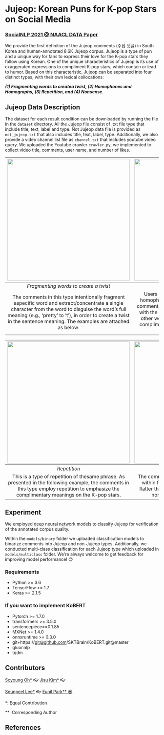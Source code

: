 # Jujeop: Korean Puns for K-pop Stars on Social Media

### <a href="https://sites.google.com/site/socialnlp2021/">SocialNLP 2021 @ NAACL DATA Paper</a>

We provide the first definition of the Jujeop comments (주접 댓글) in South Korea and human-annotated 8.6K Jujeop corpus. Jujeop is  a  type  of  pun  and  a  unique  way for  fans  to  express  their  love  for  the  K-pop stars  they  follow  using  Korean. One  of  the unique  characteristics  of Jujeop is  its  use  of exaggerated expressions to compliment K-pop stars, which contain or lead to humor. Based on this characteristic, Jujeop can be separated into four distinct types, with their own lexical collocations: 
 
***(1) Fragmenting words to createa twist, (2) Homophones and Homographs, (3) Repetition, and (4) Nonsense***. 

## Jujeop Data Description

The dataset for each result condition can be downloaded by running the file in the ``dataset`` directory. All the Jujeop file consist of .txt file type that include title, text, label and	type. Not Jujeop data file is provided as ``not_jujeop.txt`` that also includes title, text, label, type. Additionally, we also provide a video channel list file as ``channel.txt`` that includes youtube video query. We uploaded the Youtube crawler ``crawler.py``, we implemented to collect video title, comments, user name, and number of likes. 

| <img src="https://user-images.githubusercontent.com/18303573/105449577-0278a480-5cbc-11eb-9788-d96a54040703.png" alt="" width="400px" height="400px"/> | <img src="https://user-images.githubusercontent.com/18303573/105453743-07415680-5cc4-11eb-81f9-9b06ad066e0f.png" alt="" width="400px" height="400px"/> |
|:--:|:--:| 
| *Fragmenting  words  to  create  a  twist* | *Homophones and Homographs* |
| The comments in this type intentionally fragment aspecific word and extract/concentrate a single character from the word to disguise the word’s full meaning (e.g., ‘pretty’ to ‘t’), in order to create a twist in the sentence meaning. The examples are attached as below. | Users can employ specific lexical features of homophones and homographs to make a Jujeop comment. After a user makes his/her first sentence with the original meanings of words, they employ other word meanings in the second sentence to compliment the K-pop stars while allowing other users to enjoy the fun. |

| <img src="https://user-images.githubusercontent.com/18303573/115512281-c7870c80-a2bc-11eb-9819-d2ca98dd7ab8.png" alt="" width="400px" height="400px"/> | <img src="https://user-images.githubusercontent.com/18303573/115512354-dc63a000-a2bc-11eb-9659-df64f46409ca.png" alt="" width="400px" height="400px"/> | 
|:--:|:--:| 
| *Repetition* | *Nonsense* |
| This is a type of repetition of thesame phrase. As presented in the following example, the comments in this type employ repetition to emphasize the complimentary meanings on the K-pop stars. | The comments in this type includethe K-pop stars within fictions. The majority of such comments flatter the stars by using exaggerated and almost nonsensical, over the top expressions. 

## Experiment
We employed deep neural network models to classify Jujeop for verification of the annotated corpus quality. 

Within the ``models/binary`` folder we uploaded classification models to binarize comments into Jujeop and non-Jujeop types. Additionally, we conducted multi-class classification for each Jujeop type which uploaded in ``models/multiclass`` folder. We're always welcome to get feedback for improving model performance! 😊

### Requirements
* Python >= 3.6
* TensorFlow >= 1.7
* Keras >= 2.1.5

### If you want to implement KoBERT
* Pytorch >= 1.7.0
* transformers >= 3.5.0
* sentencepiece==0.1.85
* MXNet >= 1.4.0
* onnxruntime >= 0.3.0
* git+https://git@github.com/SKTBrain/KoBERT.git@master
* gluonnlp
* tqdm

## Contributors 
<a href="https://sori424.github.io/">Soyoung Oh*</a> 👓 <a href="https://sites.google.com/view/jisukim8873/home">Jisu Kim*</a> 👓 

<a href="https://sites.google.com/view/leepeel">Seunpeel Lee*</a> 👓 <a href="http://eunilpark.com"> Eunil Park** :sunglasses: </a> 

*: Equal Contribution

**: Corresponding Author

## References


<!---
## Experiment Results
--->

<!---
### Binary Classification Result (Jujeop vs non-Jujeop)
<table class="tg">
<thead>
  <tr>
    <th class="tg-0pky">Classifier</th>
    <th class="tg-0pky">Class</th>
    <th class="tg-0lax">Precision</th>
    <th class="tg-0lax">Recall</th>
    <th class="tg-0pky">F1-score</th>
    <th class="tg-0lax">Accuracy</th>
  </tr>
</thead>
<tbody>
  <tr>
    <td class="tg-0pky" rowspan="2">CNN</td>
    <td class="tg-0pky">Jujeop</td>
    <td class="tg-0lax"><span style="font-weight:400;font-style:normal;text-decoration:none">75.41%</span></td>
    <td class="tg-0lax"><span style="font-weight:400;font-style:normal;text-decoration:none">72.44%</span></td>
    <td class="tg-0pky"><span style="font-weight:400;font-style:normal;text-decoration:none">73.90%</span></td>
    <td class="tg-0lax" rowspan="2"><span style="font-weight:400;font-style:normal;text-decoration:none">69.05%</span></td>
  </tr>
  <tr>
    <td class="tg-0pky">non-Jujeop</td>
    <td class="tg-0lax">60.23.0%</td>
    <td class="tg-0lax">63.86%</td>
    <td class="tg-0pky">61.99%</td>
  </tr>
  <tr>
    <td class="tg-0lax" rowspan="2">BiLSTM</td>
    <td class="tg-0lax">Jujeop</td>
    <td class="tg-0lax">77.59%</td>
    <td class="tg-0lax">72.70%</td>
    <td class="tg-0lax">75.07%</td>
    <td class="tg-0lax" rowspan="2">70.79%</td>
  </tr>
  <tr>
    <td class="tg-0lax"><span style="font-weight:normal;font-style:normal;text-decoration:none">non-Jujeop</span></td>
    <td class="tg-0lax">61.90%</td>
    <td class="tg-0lax">67.87%</td>
    <td class="tg-0lax">64.75%</td>
  </tr>
  <tr>
    <td class="tg-0lax" rowspan="2">KoBERT</td>
    <td class="tg-0lax">Jujeop</td>
    <td class="tg-0lax">80.45%</td>
    <td class="tg-0lax">74.54%</td>
    <td class="tg-0lax">77.38%</td>
    <td class="tg-0lax" rowspan="2">73.65%</td>
  </tr>
  <tr>
    <td class="tg-0lax"><span style="font-weight:normal;font-style:normal;text-decoration:none">non-Jujeop</span></td>
     <td class="tg-0lax">64.98%</td>
    <td class="tg-0lax">72.29%</td>
    <td class="tg-0lax">68.44%</td>
  </tr>
</tbody>
</table>
--->

<!---
### Clustering Result Between four types of Jujeop
<p align="center"><img width="360" alt="clustering" src="https://user-images.githubusercontent.com/47997074/114311410-945cb480-9b29-11eb-8123-c7ec41711e27.png"></p>
--->

&nbsp;
&nbsp;
&nbsp;
&nbsp;
&nbsp;

